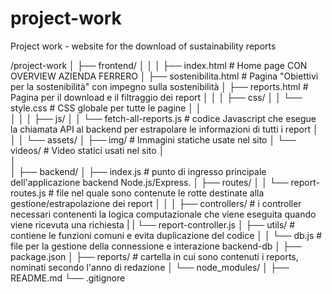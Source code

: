 # project-work
Project work - website for the download of sustainability reports



/project-work
│
├── frontend/
│		│
│		├── index.html               #  Home page CON OVERVIEW AZIENDA FERRERO
│		├── sostenibilita.html       #  Pagina "Obiettivi per la sostenibilità" con impegno sulla sostenibilità
│		├── reports.html             #  Pagina per il download e il filtraggio dei report
│		│
│		├── css/
│		│   └── style.css           # CSS globale per tutte le pagine
│		│   
│		│
│		├── js/
│		│   └── fetch-all-reports.js           # codice Javascript che esegue la chiamata API al backend per estrapolare le informazioni di tutti i report
│		│
│		└── assets/
│				├── img/              # Immagini statiche usate nel sito
│	    		└── videos/           # Video statici usati nel sito
│	    		
│	    	 
│
├── backend/
│   	├── index.js	                    # punto di ingresso principale dell'applicazione backend Node.js/Express.
│   	├── routes/
│		│		└── report-routes.js	    # file nel quale sono contenute le rotte destinate alla gestione/estrapolazione dei report
│		│
│   	├── controllers/			        # i controller necessari contenenti la logica computazionale che viene eseguita quando viene ricevuta una richiesta
|       |      └── report-controller.js 
│   	├── utils/				            # contiene le funzioni comuni e evita duplicazione del codice
│       │      └── db.js                    # file per la gestione della connessione e interazione backend-db
│   	├── package.json
│   	├── reports/ 				        # cartella in cui sono contenuti i reports, nominati secondo l'anno di redazione
│   	└── node_modules/
│
├── README.md
└── .gitignore